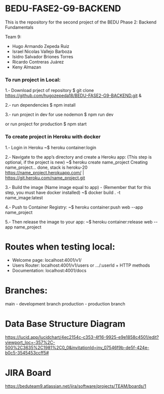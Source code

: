 # BEDU-FASE2-G9-BACKEND
This is the repository for the second project of the BEDU Phase 2: Backend Fundamentals

Team 9:

* Hugo Armando Zepeda Ruiz
* Israel Nicolas Vallejo Barboza
* Isidro Salvador Briones Torres
* Ricardo Contreras Juárez
* Keny Almazan

### To run project in Local:

1.- Download prject of repository
$ git clone https://github.com/hugozepeda18/BEDU-FASE2-G9-BACKEND.git &

2.- run dependencies
$ npm install

3.- run project in dev for use nodemon
$ npm run dev

or run project for production
$ npm start

### To create project in Heroku with docker

1.- Login in Heroku
~$ heroku container:login

2.- Navigate to the app’s directory and create a Heroku app: (This step is optional, if the project is new)
~$ heroku create name_project
Creating name_project... done, stack is heroku-20
https://name_project.herokuapp.com/ | https://git.heroku.com/name_project.git

3.- Build the image (Name image equal to app) - (Remember that for this step, you must have docker installed)
~$ docker build . -t name_image:latest

4.- Push to Container Registry:
~$ heroku container:push web --app name_project

5.- Then release the image to your app:
~$ heroku container:release web --app name_project

# Routes when testing local: 

* Welcome page: localhost:4001/v1/ 
* Users Router: localhost:4001/v1/users or .../:userId + HTTP methods
* Documentation: localhost:4001/docs

# Branches:

main - development branch
production - production branch

# Data Base Structure Diagram
https://lucid.app/lucidchart/4ec2154c-c353-4f16-9925-e9e1858c4501/edit?viewport_loc=-357%2C-500%2C3635%2C1981%2C0_0&invitationId=inv_07546f9b-de5f-424e-b0c5-3545453ccff5#

# JIRA Board
https://beduteam9.atlassian.net/jira/software/projects/TEAM/boards/1 